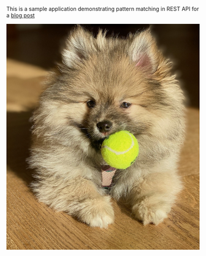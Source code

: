 This is a sample application demonstrating pattern matching in REST API for
a [blog post](https://blog.cronn.de/en/java/rest/2024/01/02/grand-cronn-pet-hotel.html)

<img src="Io.jpeg" alt="Photo of Io">

